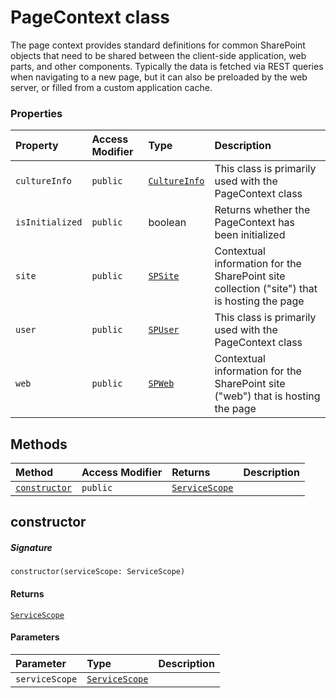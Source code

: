# PageContext class





The page context provides standard definitions for common SharePoint objects 
that need to be shared between the client-side application, web parts, and other 
components. Typically the data is fetched via REST queries when navigating to a 
new page, but it can also be preloaded by the web server, or filled from a custom 
application cache.



### Properties

| Property	   | Access Modifier | Type	| Description|
|:-------------|:----|:-------|:-----------|
|`cultureInfo`     | `public` | [`CultureInfo`](CultureInfo.md) | This class is primarily used with the PageContext class |
|`isInitialized`     | `public` | boolean | Returns whether the PageContext has been initialized |
|`site`     | `public` | [`SPSite`](SPSite.md) | Contextual information for the SharePoint site collection ("site") that is hosting the page |
|`user`     | `public` | [`SPUser`](SPUser.md) | This class is primarily used with the PageContext class |
|`web`     | `public` | [`SPWeb`](SPWeb.md) | Contextual information for the SharePoint site ("web") that is hosting the page |




## Methods

| Method	   | Access Modifier | Returns	| Description|
|:-------------|:----|:-------|:-----------|
|[`constructor`](#constructor)     | `public` | [`ServiceScope`](ServiceScope.md) |  |




## constructor



##### Signature
`constructor(serviceScope: ServiceScope)`

#### Returns
[`ServiceScope`](ServiceScope.md)

#### Parameters


| Parameter	   | Type    | Description |
|:-------------|:---------------|:------------|
| `serviceScope`    | [`ServiceScope`](ServiceScope.md) |  |

